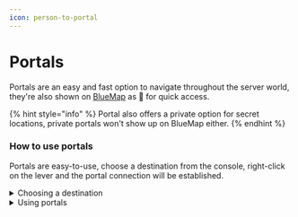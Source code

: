 ```yaml
---
icon: person-to-portal
---
```


# Portals

Portals are an easy and fast option to navigate throughout the server world, they're also shown on [BlueMap](https://map.ghentianserver.net/) as 🌌 for quick access.

{% hint style="info" %}
Portal also offers a private option for secret locations, private portals won't show up on BlueMap either.
{% endhint %}

### How to use portals

Portals are easy-to-use, choose a destination from the console, right-click on the lever and the portal connection will be established.

<details>

<summary>Choosing a destination</summary>

The console shows all available public portals to choose from, right-click on the console to open the popup and navigate to "Select Target"

<img src="../../.gitbook/assets/Portals - Choosing a destination.gif" alt="" data-size="original">

</details>

<details>

<summary>Using portals</summary>

After having set a target, right-click on the lever next to the console to establish a connection. Walk through the portal to spawn to the chosen destination

<img src="../../.gitbook/assets/Portals - Using Portals.gif" alt="" data-size="original">

</details>
